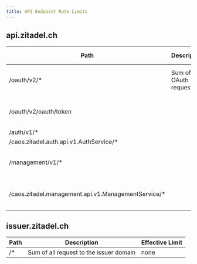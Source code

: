 ```yaml
---
title: API Endpoint Rate Limits
---
```



## api.zitadel.ch

| Path                                                | Description              | Effective Limit            |
|-----------------------------------------------------|--------------------------|----------------------------|
| /oauth/v2/*                                         | Sum of all OAuth request | 500 request per 1 min      |
| /oauth/v2/oauth/token                                     |                          | 120 request per 1 min      |
| /auth/v1/*                                          |                          | none                       |
| /caos.zitadel.auth.api.v1.AuthService/*             |                          | none                       |
| /management/v1/*                                    |                          | 240 request per 1 min      |
| /caos.zitadel.management.api.v1.ManagementService/* |                          | 240 request per 1 min      |

## issuer.zitadel.ch

| Path | Description                             | Effective Limit |
|------|-----------------------------------------|-----------------|
| /*   | Sum of all request to the issuer domain | none            |
